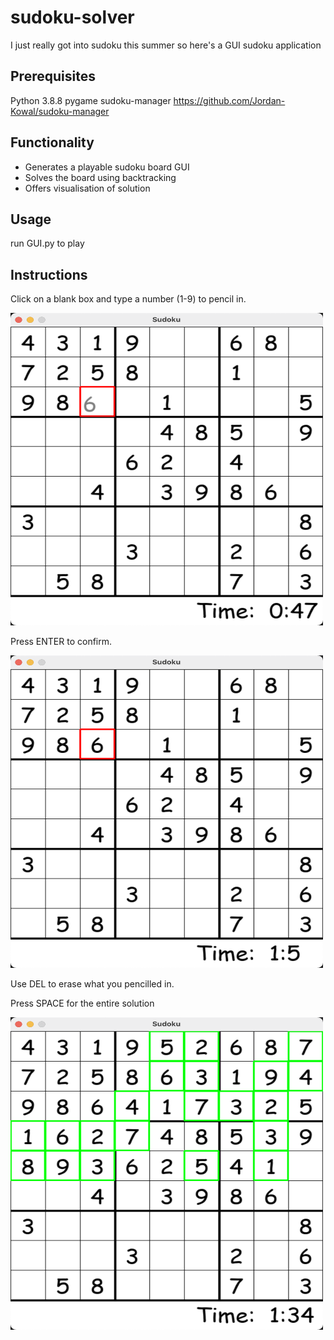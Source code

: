 # sudoku-solver
I just really got into sudoku this summer so here's a GUI sudoku application

## Prerequisites

Python 3.8.8
pygame
sudoku-manager https://github.com/Jordan-Kowal/sudoku-manager

## Functionality

- Generates a playable sudoku board GUI
- Solves the board using backtracking
- Offers visualisation of solution

## Usage

run GUI.py to play

## Instructions

Click on a blank box and type a number (1-9) to pencil in.

<img src="https://github.com/r-kf/sudoku-solver/blob/main/screenshots/pencil_in.png" alt="alt text" width="500" height="500">

Press ENTER to confirm. 

<img src="https://github.com/r-kf/sudoku-solver/blob/main/screenshots/place_value.png" alt="alt text" width="500" height="500">

Use DEL to erase what you pencilled in. 

Press SPACE for the entire solution

<img src="https://github.com/r-kf/sudoku-solver/blob/main/screenshots/solve_board.png" alt="alt text" width="500" height="500">
